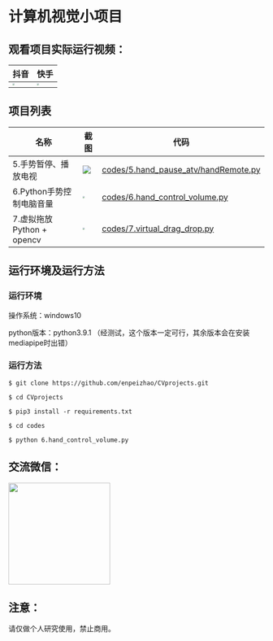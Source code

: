 # 计算机视觉小项目



## 观看项目实际运行视频：

| 抖音                                                         | 快手                                                         |
| ------------------------------------------------------------ | ------------------------------------------------------------ |
| <img src="https://enpei-md.oss-cn-hangzhou.aliyuncs.com/imgIMG_5859.JPG?x-oss-process=style/wp" style="zoom:25%;" /> | <img src="https://enpei-md.oss-cn-hangzhou.aliyuncs.com/imgIMG_5858.JPG?x-oss-process=style/wp" style="zoom:25%;" /> |





## 项目列表

| 名称                       | 截图                                                         | 代码                                                         |
| -------------------------- | ------------------------------------------------------------ | ------------------------------------------------------------ |
| 5.手势暂停、播放电视       | ![](https://enpei-md.oss-cn-hangzhou.aliyuncs.com/imgIMG_5885.jpg?x-oss-process=style/wp) | [codes/5.hand_pause_atv/handRemote.py](https://github.com/enpeizhao/CVprojects/blob/main/codes/5.hand_pause_atv/handRemote.py ) |
| 6.Python手势控制电脑音量   | <img src="https://enpei-md.oss-cn-hangzhou.aliyuncs.com/img20211120135209.png?x-oss-process=style/wp" style="zoom: 25%;" /> | [codes/6.hand_control_volume.py](https://github.com/enpeizhao/CVprojects/blob/main/codes/6.hand_control_volume.py) |
| 7.虚拟拖放 Python + opencv | <img src="https://enpei-md.oss-cn-hangzhou.aliyuncs.com/img20211120135236.png?x-oss-process=style/wp" style="zoom:25%;" /> | [codes/7.virtual_drag_drop.py](https://github.com/enpeizhao/CVprojects/blob/main/codes/7.virtual_drag_drop.py) |


## 运行环境及运行方法
### 运行环境
操作系统：windows10

python版本：python3.9.1 （经测试，这个版本一定可行，其余版本会在安装mediapipe时出错）
### 运行方法
`$ git clone https://github.com/enpeizhao/CVprojects.git`

`$ cd CVprojects`

`$ pip3 install -r requirements.txt`

`$ cd codes`

`$ python 6.hand_control_volume.py`
## 交流微信：

<img src="https://enpei-md.oss-cn-hangzhou.aliyuncs.com/imgIMG_5862.JPG?x-oss-process=style/wp" style="width:200px;" />



## 注意：

请仅做个人研究使用，禁止商用。

